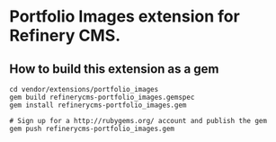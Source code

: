 # Portfolio Images extension for Refinery CMS.

## How to build this extension as a gem

    cd vendor/extensions/portfolio_images
    gem build refinerycms-portfolio_images.gemspec
    gem install refinerycms-portfolio_images.gem

    # Sign up for a http://rubygems.org/ account and publish the gem
    gem push refinerycms-portfolio_images.gem